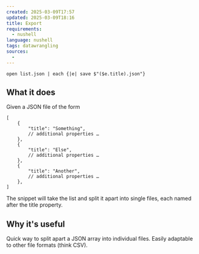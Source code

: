 ```yaml
---
created: 2025-03-09T17:57
updated: 2025-03-09T18:16
title: Export
requirements:
  - nushell
language: nushell
tags: datawrangling
sources:
  - 
---
```


```nushell
open list.json | each {|e| save $"($e.title).json"}
```

## What it does

Given a JSON file of the form

```jsonc
[
	{
		"title": "Something",
		// additional properties …
	},
	{
		"title": "Else",
		// additional properties …
	},
	{
		"title": "Another",
		// additional properties …
	},
]
```

The snippet will take the list and split it apart into single files, each named after the title property.

## Why it's useful
Quick way to split apart a JSON array into individual files. Easily adaptable to other file formats (think CSV).
